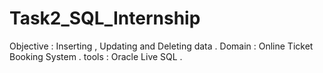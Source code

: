 # Task2_SQL_Internship
Objective : Inserting , Updating and Deleting data .
Domain : Online Ticket Booking System . 
tools : Oracle Live SQL .
